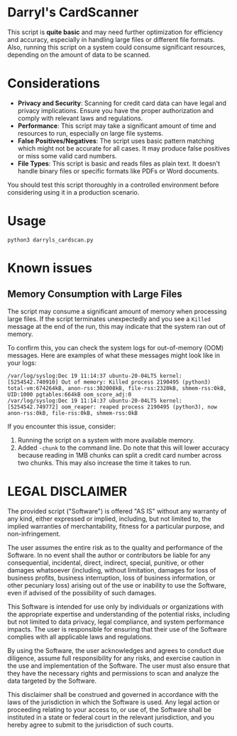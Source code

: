 # Darryl's CardScanner
This script is **quite basic** and may need further optimization for efficiency and accuracy, especially in handling large files or different file formats. Also, running this script on a system could consume significant resources, depending on the amount of data to be scanned.

# Considerations
* **Privacy and Security**: Scanning for credit card data can have legal and privacy implications. Ensure you have the proper authorization and comply with relevant laws and regulations.  
* **Performance**: This script may take a significant amount of time and resources to run, especially on large file systems.  
* **False Positives/Negatives**: The script uses basic pattern matching which might not be accurate for all cases. It may produce false positives or miss some valid card numbers.  
* **File Types**: This script is basic and reads files as plain text. It doesn't handle binary files or specific formats like PDFs or Word documents.

You should test this script thoroughly in a controlled environment before considering using it in a production scenario.

# Usage
`python3 darryls_cardscan.py`

# Known issues

## Memory Consumption with Large Files
The script may consume a significant amount of memory when processing large files. If the script terminates unexpectedly and you see a `Killed` message at the end of the run, this may indicate that the system ran out of memory.

To confirm this, you can check the system logs for out-of-memory (OOM) messages. Here are examples of what these messages might look like in your logs:
```
/var/log/syslog:Dec 19 11:14:37 ubuntu-20-04LTS kernel: [5254542.740910] Out of memory: Killed process 2190495 (python3) total-vm:674264kB, anon-rss:302008kB, file-rss:2320kB, shmem-rss:0kB, UID:1000 pgtables:664kB oom_score_adj:0
/var/log/syslog:Dec 19 11:14:37 ubuntu-20-04LTS kernel: [5254542.749772] oom_reaper: reaped process 2190495 (python3), now anon-rss:0kB, file-rss:0kB, shmem-rss:0kB
```
If you encounter this issue, consider:  
1. Running the script on a system with more available memory.  
2. Added `-chunk` to the command line. Do note that this will lower accuracy because reading in 1MB chunks can split a credit card number across two chunks. This may also increase the time it takes to run.

# LEGAL DISCLAIMER
The provided script ("Software") is offered "AS IS" without any warranty of any kind, either expressed or implied, including, but not limited to, the implied warranties of merchantability, fitness for a particular purpose, and non-infringement.

The user assumes the entire risk as to the quality and performance of the Software. In no event shall the author or contributors be liable for any consequential, incidental, direct, indirect, special, punitive, or other damages whatsoever (including, without limitation, damages for loss of business profits, business interruption, loss of business information, or other pecuniary loss) arising out of the use or inability to use the Software, even if advised of the possibility of such damages.

This Software is intended for use only by individuals or organizations with the appropriate expertise and understanding of the potential risks, including but not limited to data privacy, legal compliance, and system performance impacts. The user is responsible for ensuring that their use of the Software complies with all applicable laws and regulations.

By using the Software, the user acknowledges and agrees to conduct due diligence, assume full responsibility for any risks, and exercise caution in the use and implementation of the Software. The user must also ensure that they have the necessary rights and permissions to scan and analyze the data targeted by the Software.

This disclaimer shall be construed and governed in accordance with the laws of the jurisdiction in which the Software is used. Any legal action or proceeding relating to your access to, or use of, the Software shall be instituted in a state or federal court in the relevant jurisdiction, and you hereby agree to submit to the jurisdiction of such courts.

